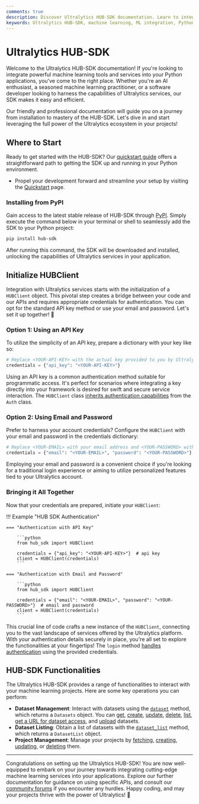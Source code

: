 ```yaml
---
comments: true
description: Discover Ultralytics HUB-SDK documentation. Learn to integrate machine learning tools and services into your Python applications. Quickstart guide, installation & more!
keywords: Ultralytics HUB-SDK, machine learning, ML integration, Python SDK, AI tools, HUBClient, API, install HUB-SDK, Ultralytics services
---
```


# Ultralytics HUB-SDK

Welcome to the Ultralytics HUB-SDK documentation! If you're looking to integrate powerful machine learning tools and services into your Python applications, you've come to the right place. Whether you're an AI enthusiast, a seasoned machine learning practitioner, or a software developer looking to harness the capabilities of Ultralytics services, our SDK makes it easy and efficient.

Our friendly and professional documentation will guide you on a journey from installation to mastery of the HUB-SDK. Let's dive in and start leveraging the full power of the Ultralytics ecosystem in your projects!

## Where to Start

Ready to get started with the HUB-SDK? Our [quickstart guide](quickstart.md) offers a straightforward path to getting the SDK up and running in your Python environment.

- Propel your development forward and streamline your setup by visiting the [Quickstart](quickstart.md) page.

### Installing from PyPI

Gain access to the latest stable release of HUB-SDK through [PyPI](https://pypi.org/project/hub-sdk/). Simply execute the command below in your terminal or shell to seamlessly add the SDK to your Python project:

```bash
pip install hub-sdk
```

After running this command, the SDK will be downloaded and installed, unlocking the capabilities of Ultralytics services in your application.

## Initialize HUBClient

Integration with Ultralytics services starts with the initialization of a `HUBClient` object. This pivotal step creates a bridge between your code and our APIs and requires appropriate credentials for authentication. You can opt for the standard API key method or use your email and password. Let's set it up together! 🚀

### Option 1: Using an API Key

To utilize the simplicity of an API key, prepare a dictionary with your key like so:

```python
# Replace <YOUR-API-KEY> with the actual key provided to you by Ultralytics.
credentials = {"api_key": "<YOUR-API-KEY>"}
```

Using an API key is a common authentication method suitable for programmatic access. It's perfect for scenarios where integrating a key directly into your framework is desired for swift and secure service interaction. The `HUBClient` class [inherits authentication capabilities](https://docs.ultralytics.com/hub/sdk/reference/hub_client/) from the `Auth` class.

### Option 2: Using Email and Password

Prefer to harness your account credentials? Configure the `HUBClient` with your email and password in the credentials dictionary:

```python
# Replace <YOUR-EMAIL> with your email address and <YOUR-PASSWORD> with your password.
credentials = {"email": "<YOUR-EMAIL>", "password": "<YOUR-PASSWORD>"}
```

Employing your email and password is a convenient choice if you're looking for a traditional login experience or aiming to utilize personalized features tied to your Ultralytics account.

### Bringing it All Together

Now that your credentials are prepared, initiate your `HUBClient`:

!!! Example "HUB SDK Authentication"

    === "Authentication with API Key"

        ```python
        from hub_sdk import HUBClient

        credentials = {"api_key": "<YOUR-API-KEY>"}  # api key
        client = HUBClient(credentials)
        ```

    === "Authentication with Email and Password"

        ```python
        from hub_sdk import HUBClient

        credentials = {"email": "<YOUR-EMAIL>", "password": "<YOUR-PASSWORD>"}  # email and password
        client = HUBClient(credentials)
        ```

This crucial line of code crafts a new instance of the `HUBClient`, connecting you to the vast landscape of services offered by the Ultralytics platform. With your authentication details securely in place, you're all set to explore the functionalities at your fingertips! The `login` method [handles authentication](https://docs.ultralytics.com/hub/sdk/reference/hub_client/#login) using the provided credentials.

## HUB-SDK Functionalities

The Ultralytics HUB-SDK provides a range of functionalities to interact with your machine learning projects. Here are some key operations you can perform:

-   **Dataset Management**: Interact with datasets using the [`dataset`](https://docs.ultralytics.com/hub/sdk/reference/hub_client/#dataset) method, which returns a `Datasets` object. You can [get](https://docs.ultralytics.com/hub/sdk/dataset/#get-a-dataset-by-id), [create](https://docs.ultralytics.com/hub/sdk/dataset/#create-a-dataset), [update](https://docs.ultralytics.com/hub/sdk/dataset/#update-a-dataset), [delete](https://docs.ultralytics.com/hub/sdk/dataset/#delete-a-dataset), [list](https://docs.ultralytics.com/hub/sdk/dataset/#list-datasets), [get a URL for dataset access](https://docs.ultralytics.com/hub/sdk/dataset/#get-url-from-storage), and [upload](https://docs.ultralytics.com/hub/sdk/dataset/#upload-dataset) datasets.
-   **Dataset Listing**: Obtain a list of datasets with the [`dataset_list`](https://docs.ultralytics.com/hub/sdk/reference/hub_client/#dataset_list) method, which returns a `DatasetList` object.
-   **Project Management**: Manage your projects by [fetching](https://docs.ultralytics.com/hub/sdk/project/#fetch-a-project-by-id), [creating](https://docs.ultralytics.com/hub/sdk/project/#create-a-new-project), [updating](https://docs.ultralytics.com/hub/sdk/project/#update-existing-project), or [deleting](https://docs.ultralytics.com/hub/sdk/project/#delete-a-project) them.

---

Congratulations on setting up the Ultralytics HUB-SDK! You are now well-equipped to embark on your journey towards integrating cutting-edge machine learning services into your applications. Explore our further documentation for guidance on using specific APIs, and consult our [community forums](https://community.ultralytics.com/) if you encounter any hurdles. Happy coding, and may your projects thrive with the power of Ultralytics! 🌟
